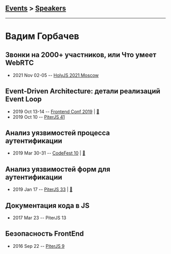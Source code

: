 ## [Events](../README.md) > [Speakers](../speakers.md)
---

# Вадим Горбачев

## Звонки на 2000+ участников, или Что умеет WebRTC
- 2021 Nov 02-05 -- [HolyJS 2021 Moscow](https://www.youtube.com/watch?v=bIIsoJ-pIX0)    
## Event-Driven Architecture: детали реализаций Event Loop
- 2019 Oct 13-14 -- [Frontend Conf 2019](https://www.youtube.com/watch?v=Zu18cMJGeqw)  | [:notebook:](https://bmsdave.github.io/talk-eda-slides/)  
- 2019 Oct 10 -- [PiterJS 41](https://www.youtube.com/watch?v=ctKseRpZcKQ)    
## Анализ уязвимостей процесса аутентификации
- 2019 Mar 30-31 -- [CodeFest 10](https://youtu.be/__-NRORYk2s)  | [:notebook:](https://speakerdeck.com/codefest/codefest-2019-vadim-gorbachiev-openway-analiz-uiazvimostiei-protsiessa-autientifikatsii)  
## Анализ уязвимостей форм для аутентификации
- 2019 Jan 17 -- [PiterJS 33](https://www.youtube.com/watch?v=Zfdy5VHfGZk)  | [:notebook:](https://fs.piterjs.org/events/33/gorbachev.pdf)  
## Документация кода в JS
- 2017 Mar 23 -- PiterJS 13    
## Безопасность FrontEnd
- 2016 Sep 22 -- [PiterJS 9](https://www.youtube.com/watch?v=kKoZIjdjd7o)    
